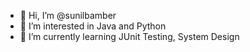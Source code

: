 - 👋 Hi, I’m @sunilbamber
- 👀 I’m interested in Java and Python
- 🌱 I’m currently learning JUnit Testing, System Design

<!---
sunilbamber/sunilbamber is a ✨ special ✨ repository because its `README.md` (this file) appears on your GitHub profile.
You can click the Preview link to take a look at your changes.
--->
